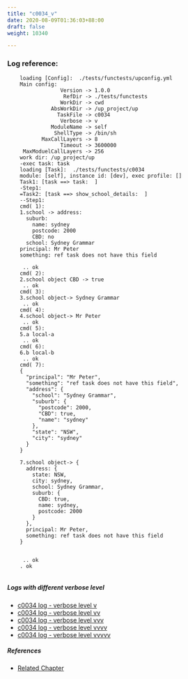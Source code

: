```yaml
---
title: "c0034_v"
date: 2020-08-09T01:36:03+88:00
draft: false
weight: 10340

---
```


### Log reference: <no value>

```
    loading [Config]:  ./tests/functests/upconfig.yml
    Main config:
                 Version -> 1.0.0
                  RefDir -> ./tests/functests
                 WorkDir -> cwd
              AbsWorkDir -> /up_project/up
                TaskFile -> c0034
                 Verbose -> v
              ModuleName -> self
               ShellType -> /bin/sh
           MaxCallLayers -> 8
                 Timeout -> 3600000
     MaxModuelCallLayers -> 256
    work dir: /up_project/up
    -exec task: task
    loading [Task]:  ./tests/functests/c0034
    module: [self], instance id: [dev], exec profile: []
    Task1: [task ==> task:  ]
    -Step1:
    =Task2: [task ==> show_school_details:  ]
    --Step1:
    cmd( 1):
    1.school -> address:
      suburb:
        name: sydney
        postcode: 2000
        CBD: no
      school: Sydney Grammar
    principal: Mr Peter
    something: ref task does not have this field
    
     .. ok
    cmd( 2):
    2.school object CBD -> true
     .. ok
    cmd( 3):
    3.school object-> Sydney Grammar
     .. ok
    cmd( 4):
    4.school object-> Mr Peter
     .. ok
    cmd( 5):
    5.a local-a
     .. ok
    cmd( 6):
    6.b local-b
     .. ok
    cmd( 7):
    {
      "principal": "Mr Peter",
      "something": "ref task does not have this field",
      "address": {
        "school": "Sydney Grammar",
        "suburb": {
          "postcode": 2000,
          "CBD": true,
          "name": "sydney"
        },
        "state": "NSW",
        "city": "sydney"
      }
    }
    
    7.school object-> {
      address: {
        state: NSW,
        city: sydney,
        school: Sydney Grammar,
        suburb: {
          CBD: true,
          name: sydney,
          postcode: 2000
        }
      },
      principal: Mr Peter,
      something: ref task does not have this field
    }
    
    
     .. ok
    . ok
    
```

##### Logs with different verbose level
* [c0034 log - verbose level v](../../logs/c0034_v)
* [c0034 log - verbose level vv](../../logs/c0034_vv)
* [c0034 log - verbose level vvv](../../logs/c0034_vvv)
* [c0034 log - verbose level vvvv](../../logs/c0034_vvvv)
* [c0034 log - verbose level vvvvv](../../logs/c0034_vvvvv)

##### References
* [Related Chapter](../../dvars/c0034)
